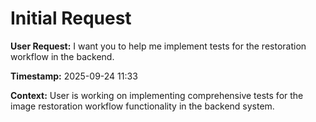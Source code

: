 # Initial Request

**User Request:** I want you to help me implement tests for the restoration workflow in the backend.

**Timestamp:** 2025-09-24 11:33

**Context:** User is working on implementing comprehensive tests for the image restoration workflow functionality in the backend system.